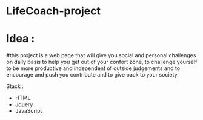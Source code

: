 # LifeCoach-project

# Idea : 
#this project is a web page that will give you social and personal challenges on daily basis to help you get out of your confort zone, to challenge yourself to be more productive and independent of outside judgements  and to encourage and push you contribute and to give back to your society. 

Stack :

- HTML 
- Jquery
- JavaScript

